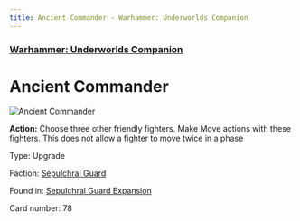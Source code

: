 ```yaml
---
title: Ancient Commander - Warhammer: Underworlds Companion
---
```


### [Warhammer: Underworlds Companion](https://guidokessels.github.io/wh-underworlds)

  

# Ancient Commander

![Ancient Commander](https://warhammerunderworlds.com/wp-content/uploads/sites/6/2017/12/078_ENG-Ancient-Commander.png)

<b>Action:</b> Choose three other friendly fighters. Make Move actions with these fighters. This does not allow a fighter to move twice in a phase

Type: Upgrade

Faction: [Sepulchral Guard](https://guidokessels.github.io/wh-underworlds/factions/sepulchral-guard)

Found in: [Sepulchral Guard Expansion](https://guidokessels.github.io/wh-underworlds/locations/sepulchral-guard-expansion)

Card number: 78
